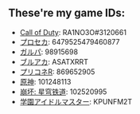 ## These're my game IDs:
- [Call of Duty](https://callofduty.com): RA1NO3O#3120661
- [プロセカ](https://pjsekai.sega.jp): 6479525479460877
- [ガルパ](https://bang-dream.bushimo.jp): 98915698
- [ブルアカ](https://bluearchive.jp): ASATXRRT
- [プリコネR](https://priconne-redive.jp): 869652905
- [原神](https://ys.mihoyo.com): 101248113
- [崩坏: 星穹铁道](https://sr.mihoyo.com): 102520995
- [学園アイドルマスター](https://gakuen.idolmaster-official.jp/): KPUNFM2T
